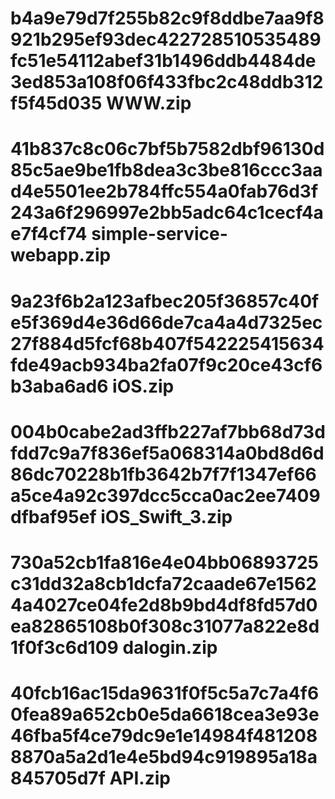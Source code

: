 # b4a9e79d7f255b82c9f8ddbe7aa9f8921b295ef93dec422728510535489fc51e54112abef31b1496ddb4484de3ed853a108f06f433fbc2c48ddb312f5f45d035  WWW.zip
# 41b837c8c06c7bf5b7582dbf96130d85c5ae9be1fb8dea3c3be816ccc3aad4e5501ee2b784ffc554a0fab76d3f243a6f296997e2bb5adc64c1cecf4ae7f4cf74  simple-service-webapp.zip
# 9a23f6b2a123afbec205f36857c40fe5f369d4e36d66de7ca4a4d7325ec27f884d5fcf68b407f542225415634fde49acb934ba2fa07f9c20ce43cf6b3aba6ad6  iOS.zip
# 004b0cabe2ad3ffb227af7bb68d73dfdd7c9a7f836ef5a068314a0bd8d6d86dc70228b1fb3642b7f7f1347ef66a5ce4a92c397dcc5cca0ac2ee7409dfbaf95ef  iOS_Swift_3.zip
# 730a52cb1fa816e4e04bb06893725c31dd32a8cb1dcfa72caade67e15624a4027ce04fe2d8b9bd4df8fd57d0ea82865108b0f308c31077a822e8d1f0f3c6d109  dalogin.zip
# 40fcb16ac15da9631f0f5c5a7c7a4f60fea89a652cb0e5da6618cea3e93e46fba5f4ce79dc9e1e14984f4812088870a5a2d1e4e5bd94c919895a18a845705d7f  API.zip
